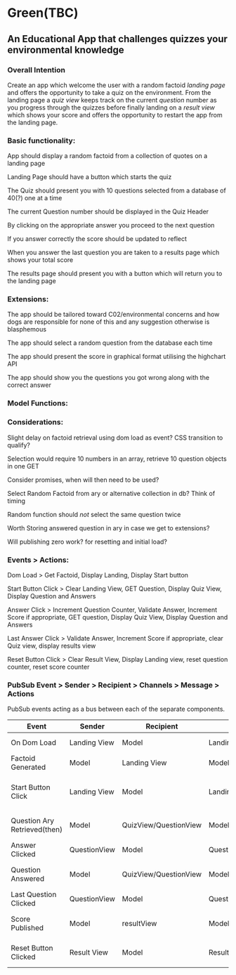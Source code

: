 # Green(TBC)
## An Educational App that challenges quizzes your environmental knowledge


### Overall Intention

Create an app which welcome the user with a random factoid *landing page* and offers the opportunity to take a quiz on
the environment. From the landing page a *quiz view* keeps track on the current *question* number as you progress through the quizzes before finally landing on a *result view* which shows your score and offers the opportunity to restart the app from the landing page.

### Basic functionality:

App should display a random factoid from a collection of quotes on a landing page

Landing Page should have a button which starts the quiz

The Quiz should present you with 10 questions selected from a database of 40(?) one at a time

The current Question number should be displayed in the Quiz Header

By clicking on the appropriate answer you proceed to the next question

If you answer correctly the score should be updated to reflect

When you answer the last question you are taken to a results page which  shows your total score

The results page should present you with a button which will return you to the landing page


### Extensions:

The app should be tailored toward C02/environmental concerns and how dogs are responsible for none of this and any suggestion otherwise is blasphemous

The app should select a random question from the database each time

The app should present the score in graphical format utilising the highchart API

The app should show you the questions you got wrong along with the correct answer


### Model Functions:


### Considerations:

Slight delay on factoid retrieval using dom load as event? CSS transition to qualify?

Selection would require 10 numbers in an array, retrieve 10 question objects in one GET

Consider promises, when will then need to be used?

Select Random Factoid from ary or alternative collection in db? Think of timing

Random function should *not* select the same question twice

Worth Storing answered question in ary in case we get to extensions?

Will publishing zero work? for resetting and initial load?


### Events > Actions:

Dom Load > Get Factoid, Display Landing, Display Start button

Start Button Click > Clear Landing View, GET Question, Display Quiz View, Display Question and Answers

Answer Click > Increment Question Counter, Validate Answer, Increment Score if appropriate, GET question, Display Quiz View, Display Question and Answers

Last Answer Click > Validate Answer, Increment Score if appropriate, clear Quiz view, display results view

Reset Button Click > Clear Result View, Display Landing view, reset question counter, reset score counter




### PubSub Event > Sender > Recipient > Channels > Message > Actions

PubSub events acting as a bus between each of the separate components.


| Event  | Sender  |  Recipient |Channel | Message  |Actions|
|---|---|---|---|---|---|
|  On Dom Load |  Landing View | Model  | LandingView:Page-Loaded  | 0  | Generate Factoid > Publish |
|  Factoid Generated | Model | Landing View  | Model:Factoid-loaded  |  Factoid String | Render Factoid, Render Button |
|  Start Button Click |  Landing View | Model  | LandingView:start-click  | 1..*(int)  | Model Get Question, Publish Question/Question Number|
| Question Ary Retrieved(then)  |  Model | QuizView/QuestionView  |  Model:question-loaded | Element of QuestionAry,QuestionNum  | QuizView render Q number/QuestionView render Question |
| Answer Clicked  | QuestionView  | Model  | QuestionView:anserselected |  answer | Validate answer Publish next question |
| Question Answered  | Model  | QuizView/QuestionView |  Model:Question-loaded  |  Element of QuestionAry,QuestionNum | QuizView render Q number/QuestionView render Question |
| Last Question Clicked   |  QuestionView | Model   | QuestionView:FinalAnswer  |  Answer | Publish score  |
| Score Published  | Model  | resultView  |  Model:FinalScore | Final score | Render Result View, show score , render result button  |
|Reset Button Clicked|Result View|Model|ResultView:Reset|0|generate Factoid>Publish, reset ResultView||
